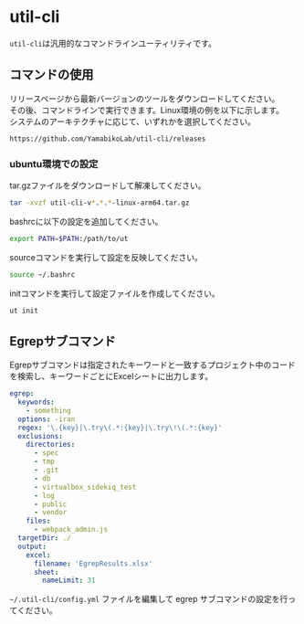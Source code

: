 # util-cli

`util-cli`は汎用的なコマンドラインユーティリティです。

## コマンドの使用

リリースページから最新バージョンのツールをダウンロードしてください。  
その後、コマンドラインで実行できます。Linux環境の例を以下に示します。  
システムのアーキテクチャに応じて、いずれかを選択してください。

```bash
https://github.com/YamabikoLab/util-cli/releases
```

### ubuntu環境での設定
tar.gzファイルをダウンロードして解凍してください。

```bash
tar -xvzf util-cli-v*.*.*-linux-arm64.tar.gz
```

bashrcに以下の設定を追加してください。

```bash
export PATH=$PATH:/path/to/ut
```
sourceコマンドを実行して設定を反映してください。

```bash 
source ~/.bashrc
```

initコマンドを実行して設定ファイルを作成してください。

```bash
ut init
``` 


## Egrepサブコマンド

Egrepサブコマンドは指定されたキーワードと一致するプロジェクト中のコードを検索し、キーワードごとにExcelシートに出力します。

```yaml
egrep:
  keywords:
    - something
  options: -iran
  regex: '\.{key}|\.try\(.*:{key}|\.try\!\(.*:{key}'
  exclusions:
    directories:
      - spec
      - tmp
      - .git
      - db
      - virtualbox_sidekiq_test
      - log
      - public
      - vendor
    files:
      - webpack_admin.js
  targetDir: ./
  output:
    excel:
      filename: 'EgrepResults.xlsx'
      sheet:
        nameLimit: 31
```

`~/.util-cli/config.yml` ファイルを編集して egrep サブコマンドの設定を行ってください。